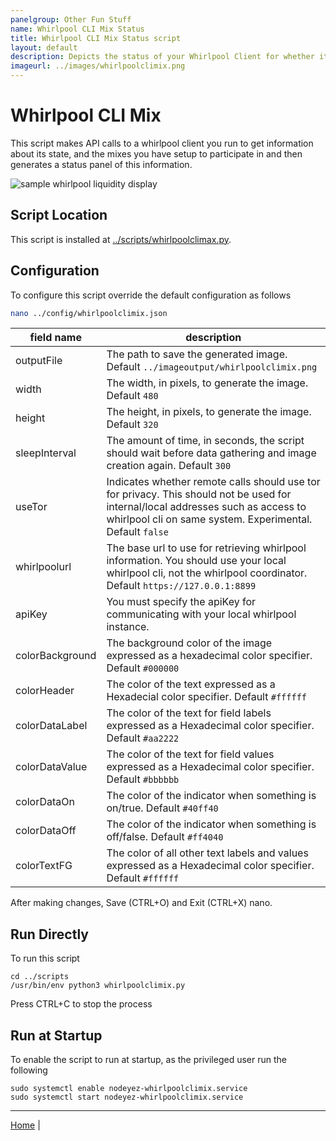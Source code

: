 ```yaml
---
panelgroup: Other Fun Stuff
name: Whirlpool CLI Mix Status
title: Whirlpool CLI Mix Status script
layout: default
description: Depicts the status of your Whirlpool Client for whether its connected and participating in mixes
imageurl: ../images/whirlpoolclimix.png
---
```


# Whirlpool CLI Mix

This script makes API calls to a whirlpool client you run to get information
about its state, and the mixes you have setup to participate in and then
generates a status panel of this information.

![sample whirlpool liquidity display](../images/whirlpoolclimix.png)

## Script Location

This script is installed at
[../scripts/whirlpoolclimax.py](../scripts/whirlpoolclimax.py).

## Configuration

To configure this script override the default configuration as follows

```sh
nano ../config/whirlpoolclimix.json
```

| field name | description |
| --- | --- |
| outputFile | The path to save the generated image. Default `../imageoutput/whirlpoolclimix.png` |
| width | The width, in pixels, to generate the image. Default `480` |
| height | The height, in pixels, to generate the image. Default `320` |
| sleepInterval | The amount of time, in seconds, the script should wait before data gathering and image creation again. Default `300` |
| useTor | Indicates whether remote calls should use tor for privacy. This should not be used for internal/local addresses such as access to whirlpool cli on same system. Experimental. Default `false` |
| whirlpoolurl | The base url to use for retrieving whirlpool information.  You should use your local whirlpool cli, not the whirlpool coordinator. Default `https://127.0.0.1:8899` |
| apiKey | You must specify the apiKey for communicating with your local whirlpool instance. |
| colorBackground | The background color of the image expressed as a hexadecimal color specifier. Default `#000000` |
| colorHeader | The color of the text expressed as a Hexadecial color specifier. Default `#ffffff` |
| colorDataLabel | The color of the text for field labels expressed as a Hexadecimal color specifier. Default `#aa2222` |
| colorDataValue | The color of the text for field values expressed as a Hexadecimal color specifier. Default `#bbbbbb` |
| colorDataOn | The color of the indicator when something is on/true. Default `#40ff40` |
| colorDataOff | The color of the indicator when something is off/false. Default `#ff4040` |
| colorTextFG | The color of all other text labels and values expressed as a Hexadecimal color specifier. Default `#ffffff` |

After making changes, Save (CTRL+O) and Exit (CTRL+X) nano.

## Run Directly

To run this script

```shell
cd ../scripts
/usr/bin/env python3 whirlpoolclimix.py
```

Press CTRL+C to stop the process

## Run at Startup

To enable the script to run at startup, as the privileged user run the following

```shell
sudo systemctl enable nodeyez-whirlpoolclimix.service
sudo systemctl start nodeyez-whirlpoolclimix.service
```

---

[Home](../) | 

